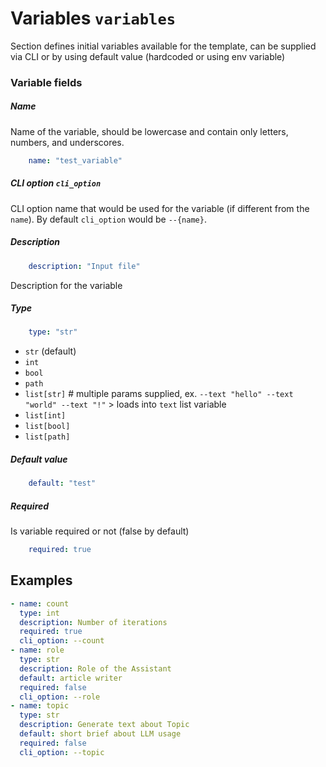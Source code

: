# Variables `variables`

Section defines initial variables available for the template, can be supplied via CLI or by using default value (hardcoded or using env variable)

### Variable fields

##### Name
Name of the variable, should be lowercase and contain only letters, numbers, and underscores.

```yaml
    name: "test_variable"
```

##### CLI option `cli_option`
CLI option name that would be used for the variable (if different from the `name`). 
By default `cli_option` would be `--{name}`.

##### Description
```yaml
    description: "Input file"
```
Description for the variable

##### Type
```yaml
    type: "str"
```

- `str` (default)
- `int`
- `bool`
- `path`
- `list[str]`  # multiple params supplied, ex. `--text "hello" --text "world" --text "!"` > loads into `text` list variable
- `list[int]`
- `list[bool]`
- `list[path]`  

##### Default value
```yaml
    default: "test"
```

##### Required
Is variable required or not (false by default)
```yaml
    required: true
```

## Examples

```yaml
- name: count
  type: int
  description: Number of iterations
  required: true
  cli_option: --count
- name: role
  type: str
  description: Role of the Assistant
  default: article writer
  required: false
  cli_option: --role
- name: topic
  type: str
  description: Generate text about Topic
  default: short brief about LLM usage
  required: false
  cli_option: --topic
```
